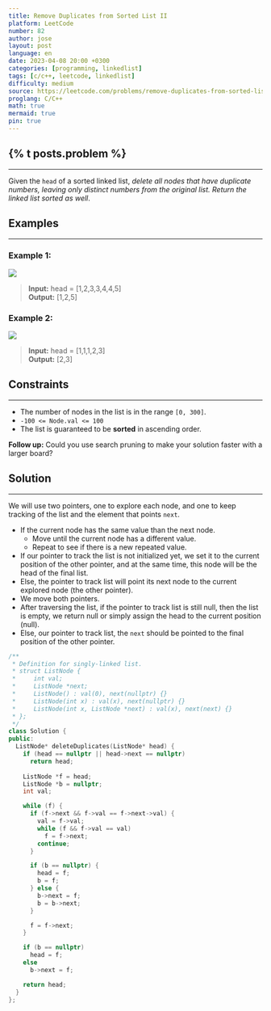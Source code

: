 ```yaml
---
title: Remove Duplicates from Sorted List II
platform: LeetCode
number: 82
author: jose
layout: post
language: en
date: 2023-04-08 20:00 +0300
categories: [programming, linkedlist]
tags: [c/c++, leetcode, linkedlist]
difficulty: medium
source: https://leetcode.com/problems/remove-duplicates-from-sorted-list-ii/
proglang: C/C++
math: true
mermaid: true
pin: true
---
```

## {% t posts.problem %}
---
Given the `head` of a sorted linked list, *delete all nodes that have duplicate numbers, leaving only distinct numbers from the original list. Return the linked list sorted as well*.

## Examples
---
### **Example 1:**
<img src="https://assets.leetcode.com/uploads/2021/01/04/linkedlist1.jpg" />  

>**Input:** head = [1,2,3,3,4,4,5]  
>**Output:** [1,2,5]  

### **Example 2:**
<img src="https://assets.leetcode.com/uploads/2021/01/04/linkedlist2.jpg" />  

>**Input:** head = [1,1,1,2,3]  
>**Output:** [2,3]  

## Constraints
---
- The number of nodes in the list is in the range `[0, 300]`.  
- `-100 <= Node.val <= 100`  
- The list is guaranteed to be **sorted** in ascending order.  

**Follow up:** Could you use search pruning to make your solution faster with a larger board?

## Solution
---
We will use two pointers, one to explore each node, and one to keep tracking of the list and the element that points `next`.  
- If the current node has the same value than the next node.  
  - Move until the current node has a different value.  
  - Repeat to see if there is a new repeated value.  
- If our pointer to track the list is not initialized yet, we set it to the current position of the other pointer, and at the same time, this node will be the head of the final list.  
- Else, the pointer to track list will point its next node to the current explored node (the other pointer).  
- We move both pointers.  
- After traversing the list, if the pointer to track list is still null, then the list is empty, we return null or simply assign the head to the current position (null).  
- Else, our pointer to track list, the `next` should be pointed to the final position of the other pointer.  

```c++
/**
 * Definition for singly-linked list.
 * struct ListNode {
 *     int val;
 *     ListNode *next;
 *     ListNode() : val(0), next(nullptr) {}
 *     ListNode(int x) : val(x), next(nullptr) {}
 *     ListNode(int x, ListNode *next) : val(x), next(next) {}
 * };
 */
class Solution {
public:
  ListNode* deleteDuplicates(ListNode* head) {
    if (head == nullptr || head->next == nullptr)
      return head;
    
    ListNode *f = head;
    ListNode *b = nullptr;
    int val;

    while (f) {
      if (f->next && f->val == f->next->val) {
        val = f->val;
        while (f && f->val == val)
          f = f->next;
        continue;
      }

      if (b == nullptr) {
        head = f;
        b = f;
      } else {
        b->next = f;
        b = b->next;
      }

      f = f->next;
    }

    if (b == nullptr)
      head = f;
    else
      b->next = f;

    return head;
  }
};
```

